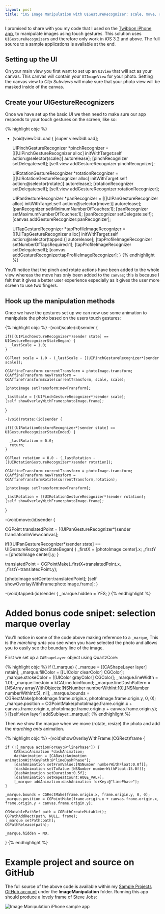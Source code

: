 ```yaml
---
layout: post
title: "iOS Image Manipulation with UIGestureRecognizer: scale, move, rotate"
---
```


I promised to share with you my code that I used on the [Twibbon iPhone app](http://itunes.apple.com/us/app/twibbon/id441719849?mt=8&ls=1#), to manipulate images using touch gestures. This solution uses `UIGestureRecognizer`s and therefore only work in iOS 3.2 and above. The full source to a sample applications is available at the end.

## Setting up the UI

On your main view you first want to set up an `UIView` that will act as your canvas. This canvas will contain your `UIImageView` for your photo. Setting the canvas view to *Clip Subviews* will make sure that your photo view will be masked inside of the canvas.

## Create your UIGestureRecognizers

Once we have set up the basic UI we then need to make sure our app responds to your touch gestures on the screen, like so:

{% highlight objc %}
- (void)viewDidLoad {
	[super viewDidLoad];

	UIPinchGestureRecognizer *pinchRecognizer = [[[UIPinchGestureRecognizer alloc] initWithTarget:self action:@selector(scale:)] autorelease];
	[pinchRecognizer setDelegate:self];
	[self.view addGestureRecognizer:pinchRecognizer];

	UIRotationGestureRecognizer *rotationRecognizer = [[[UIRotationGestureRecognizer alloc] initWithTarget:self action:@selector(rotate:)] autorelease];
	[rotationRecognizer setDelegate:self];
	[self.view addGestureRecognizer:rotationRecognizer];

	UIPanGestureRecognizer *panRecognizer = [[[UIPanGestureRecognizer alloc] initWithTarget:self action:@selector(move:)] autorelease];
	[panRecognizer setMinimumNumberOfTouches:1];
	[panRecognizer setMaximumNumberOfTouches:1];
	[panRecognizer setDelegate:self];
	[canvas addGestureRecognizer:panRecognizer];

	UITapGestureRecognizer *tapProfileImageRecognizer = [[[UITapGestureRecognizer alloc] initWithTarget:self action:@selector(tapped:)] autorelease];
	[tapProfileImageRecognizer setNumberOfTapsRequired:1];
	[tapProfileImageRecognizer setDelegate:self];
	[canvas addGestureRecognizer:tapProfileImageRecognizer];
}
{% endhighlight %}

You'll notice that the pinch and rotate actions have been added to the whole view whereas the move has only been added to the `canvas`; this is because I felt that it gives a better user experience especially as it gives the user more screen to use two fingers.

## Hook up the manipulation methods

Once we have the gestures set up we can now use some animation to manipulate the photo based on the users touch gestures:

{% highlight objc %}
-(void)scale:(id)sender {

    if([(UIPinchGestureRecognizer*)sender state] == UIGestureRecognizerStateBegan) {
      _lastScale = 1.0;
    }

    CGFloat scale = 1.0 - (_lastScale - [(UIPinchGestureRecognizer*)sender scale]);

    CGAffineTransform currentTransform = photoImage.transform;
    CGAffineTransform newTransform = CGAffineTransformScale(currentTransform, scale, scale);

    [photoImage setTransform:newTransform];

    _lastScale = [(UIPinchGestureRecognizer*)sender scale];
    [self showOverlayWithFrame:photoImage.frame];
}

	-(void)rotate:(id)sender {

    if([(UIRotationGestureRecognizer*)sender state] == UIGestureRecognizerStateEnded) {

      _lastRotation = 0.0;
      return;
    }

    CGFloat rotation = 0.0 - (_lastRotation - [(UIRotationGestureRecognizer*)sender rotation]);

    CGAffineTransform currentTransform = photoImage.transform;
    CGAffineTransform newTransform = CGAffineTransformRotate(currentTransform,rotation);

    [photoImage setTransform:newTransform];

    _lastRotation = [(UIRotationGestureRecognizer*)sender rotation];
    [self showOverlayWithFrame:photoImage.frame];
}


-(void)move:(id)sender {

  CGPoint translatedPoint = [(UIPanGestureRecognizer*)sender translationInView:canvas];

  if([(UIPanGestureRecognizer*)sender state] == UIGestureRecognizerStateBegan) {
    _firstX = [photoImage center].x;
    _firstY = [photoImage center].y;
  }

  translatedPoint = CGPointMake(_firstX+translatedPoint.x, _firstY+translatedPoint.y);

  [photoImage setCenter:translatedPoint];
  [self showOverlayWithFrame:photoImage.frame];
}

-(void)tapped:(id)sender {
  _marque.hidden = YES;
}
{% endhighlight %}

# Added bonus code snipet: selection marque overlay

You'll notice in some of the code above making reference to a `_marque`, This is the *marching ants* you see when you have selected the photo and allows you to easily see the boundary line of the image. 

First we set up a `CAShapeLayer` object using QuartzCore:

{% highlight objc %}
if (!_marque) {
	_marque = [[CAShapeLayer layer] retain];
	_marque.fillColor = [[UIColor clearColor] CGColor];
	_marque.strokeColor = [[UIColor grayColor] CGColor];
	_marque.lineWidth = 1.0f;
	_marque.lineJoin = kCALineJoinRound;
	_marque.lineDashPattern = [NSArray arrayWithObjects:[NSNumber numberWithInt:10],[NSNumber numberWithInt:5], nil];
	_marque.bounds = CGRectMake(photoImage.frame.origin.x, photoImage.frame.origin.y, 0, 0);
	_marque.position = CGPointMake(photoImage.frame.origin.x + canvas.frame.origin.x, photoImage.frame.origin.y + canvas.frame.origin.y);
}
[[self.view layer] addSublayer:_marque];
{% endhighlight %}
	
Then we show the marque when we move (rotate, resize) the photo and add the *marching ants* animation.

{% highlight objc %}
-(void)showOverlayWithFrame:(CGRect)frame {

	if (![_marque actionForKey:@"linePhase"]) {
		CABasicAnimation *dashAnimation;
		dashAnimation = [CABasicAnimation animationWithKeyPath:@"lineDashPhase"];
		[dashAnimation setFromValue:[NSNumber numberWithFloat:0.0f]];
		[dashAnimation setToValue:[NSNumber numberWithFloat:15.0f]];
		[dashAnimation setDuration:0.5f];
		[dashAnimation setRepeatCount:HUGE_VALF];
		[_marque addAnimation:dashAnimation forKey:@"linePhase"];
	}

	_marque.bounds = CGRectMake(frame.origin.x, frame.origin.y, 0, 0);
	_marque.position = CGPointMake(frame.origin.x + canvas.frame.origin.x, frame.origin.y + canvas.frame.origin.y);

	CGMutablePathRef path = CGPathCreateMutable();
	CGPathAddRect(path, NULL, frame);
	[_marque setPath:path];
	CGPathRelease(path);

	_marque.hidden = NO;
}
{% endhighlight %}
 
# Example project and source on GitHub

The full source of the above code is available within my [Sample Projects GitHub account](https://github.com/rogchap/SampleProjects) under the **ImageManipulation** folder. Running this app should produce a lovely frame of Steve Jobs:

![Image Manipulation iPhone sample app](https://github.com/rogchap/SampleProjects/raw/master/ImageManipulation/Screenshot.png)

	